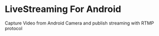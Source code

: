 # LiveStreaming For Android
Capture Video from Android Camera and publish streaming with RTMP protocol
